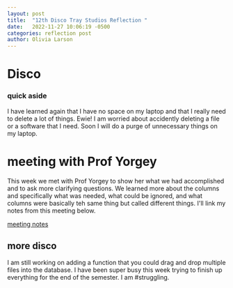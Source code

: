 ```yaml
---
layout: post
title:  "12th Disco Tray Studios Reflection "
date:   2022-11-27 10:06:19 -0500
categories: reflection post
author: Olivia Larson
---
```

# Disco
### quick aside
I have learned again that I have no space on my laptop and that I really need to delete a lot of things. Ewie! I am worried about accidently deleting a file or a software that I need. Soon I will do a purge of unnecessary things on my laptop.
# meeting with Prof Yorgey
This week we met with Prof Yorgey to show her what we had accomplished and to ask more clarifying questions. We learned more about the columns and specifically what was needed, what could be ignored, and what columns were basically teh same thing but called different things. I'll link my notes from this meeting below.

[meeting notes][notes]

[notes]: https://hendrix.sharepoint.com/:w:/s/Section_26919-ArkansasAssetBuilders/ERBY9xcID4lBs-BbQzDbLmsB7DEHSCQzBekruzBLEe49Lg?e=wr5rCX

## more disco
I am still working on adding a function that you could drag and drop multiple files into the database. I have been super busy this week trying to finish up everything for the end of the semester. I am #struggling.  
